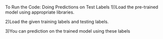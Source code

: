 To Run the Code:
Doing Predictions on Test Labels
  1))Load the pre-trained model using appropriate libraries.
    
  2)Load the given training labels and testing labels.
  
  3)You can prediction on the trained model using these labels

